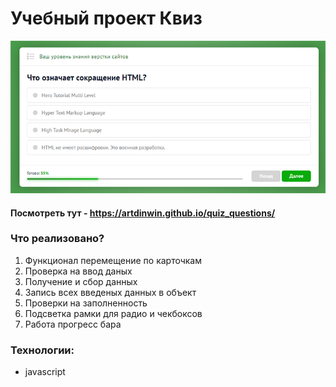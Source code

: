 # Учебный проект Квиз
![Preview](https://github.com/ArtDinWin/quiz_questions/blob/main/preview.png)
#### Посмотреть тут - https://artdinwin.github.io/quiz_questions/


### Что реализовано?
1. Функционал перемещение по карточкам
2. Проверка на ввод даных
3. Получение и сбор данных 
4. Запись всех введеных данных в объект
5. Проверки на заполненность
6. Подсветка рамки для радио и чекбоксов
7. Работа прогресс бара

### Технологии:
- javascript
